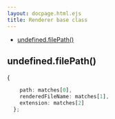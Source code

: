 ```yaml
---
layout: docpage.html.ejs
title: Renderer base class
---
```

  - [undefined.filePath()](#undefinedfilepath)

## undefined.filePath()

  {
```js
  	path: matches[0],
  	renderedFileName: matches[1],
  	extension: matches[2]
  };
```

